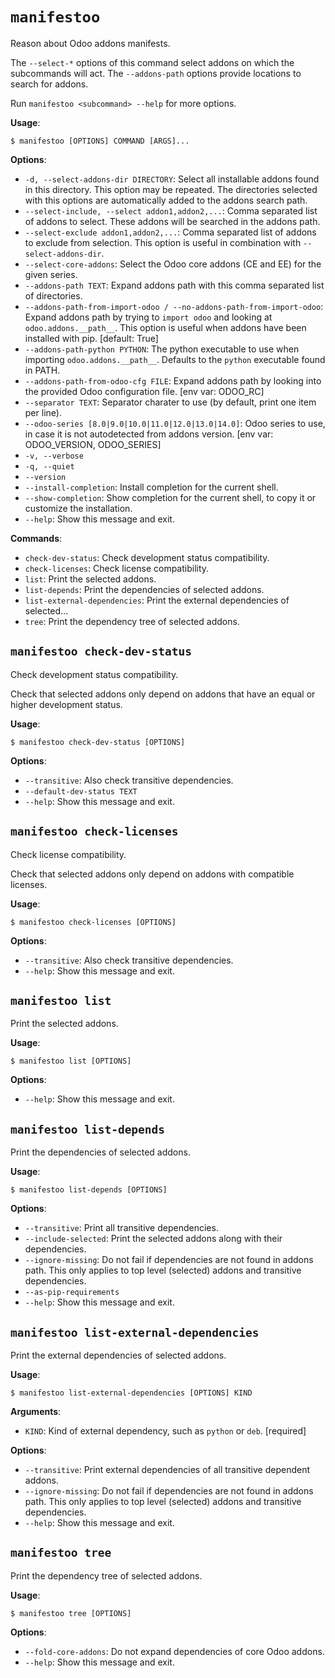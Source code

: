 # `manifestoo`

Reason about Odoo addons manifests.

The `--select-*` options of this command select addons on which the
subcommands will act. The `--addons-path` options provide locations to
search for addons.

Run `manifestoo <subcommand> --help` for more options.

**Usage**:

```console
$ manifestoo [OPTIONS] COMMAND [ARGS]...
```

**Options**:

* `-d, --select-addons-dir DIRECTORY`: Select all installable addons found in this directory. This option may be repeated. The directories selected with this options are automatically added to the addons search path.
* `--select-include, --select addon1,addon2,...`: Comma separated list of addons to select. These addons will be searched in the addons path.
* `--select-exclude addon1,addon2,...`: Comma separated list of addons to exclude from selection. This option is useful in combination with `--select-addons-dir`.
* `--select-core-addons`: Select the Odoo core addons (CE and EE) for the given series.
* `--addons-path TEXT`: Expand addons path with this comma separated list of directories.
* `--addons-path-from-import-odoo / --no-addons-path-from-import-odoo`: Expand addons path by trying to `import odoo` and looking at `odoo.addons.__path__`. This option is useful when addons have been installed with pip.  [default: True]
* `--addons-path-python PYTHON`: The python executable to use when importing `odoo.addons.__path__`. Defaults to the `python` executable found in PATH.
* `--addons-path-from-odoo-cfg FILE`: Expand addons path by looking into the provided Odoo configuration file.   [env var: ODOO_RC]
* `--separator TEXT`: Separator charater to use (by default, print one item per line).
* `--odoo-series [8.0|9.0|10.0|11.0|12.0|13.0|14.0]`: Odoo series to use, in case it is not autodetected from addons version.  [env var: ODOO_VERSION, ODOO_SERIES]
* `-v, --verbose`
* `-q, --quiet`
* `--version`
* `--install-completion`: Install completion for the current shell.
* `--show-completion`: Show completion for the current shell, to copy it or customize the installation.
* `--help`: Show this message and exit.

**Commands**:

* `check-dev-status`: Check development status compatibility.
* `check-licenses`: Check license compatibility.
* `list`: Print the selected addons.
* `list-depends`: Print the dependencies of selected addons.
* `list-external-dependencies`: Print the external dependencies of selected...
* `tree`: Print the dependency tree of selected addons.

## `manifestoo check-dev-status`

Check development status compatibility.

Check that selected addons only depend on addons that have an equal
or higher development status.

**Usage**:

```console
$ manifestoo check-dev-status [OPTIONS]
```

**Options**:

* `--transitive`: Also check transitive dependencies.
* `--default-dev-status TEXT`
* `--help`: Show this message and exit.

## `manifestoo check-licenses`

Check license compatibility.

Check that selected addons only depend on addons with compatible licenses.

**Usage**:

```console
$ manifestoo check-licenses [OPTIONS]
```

**Options**:

* `--transitive`: Also check transitive dependencies.
* `--help`: Show this message and exit.

## `manifestoo list`

Print the selected addons.

**Usage**:

```console
$ manifestoo list [OPTIONS]
```

**Options**:

* `--help`: Show this message and exit.

## `manifestoo list-depends`

Print the dependencies of selected addons.

**Usage**:

```console
$ manifestoo list-depends [OPTIONS]
```

**Options**:

* `--transitive`: Print all transitive dependencies.
* `--include-selected`: Print the selected addons along with their dependencies.
* `--ignore-missing`: Do not fail if dependencies are not found in addons path. This only applies to top level (selected) addons and transitive dependencies.
* `--as-pip-requirements`
* `--help`: Show this message and exit.

## `manifestoo list-external-dependencies`

Print the external dependencies of selected addons.

**Usage**:

```console
$ manifestoo list-external-dependencies [OPTIONS] KIND
```

**Arguments**:

* `KIND`: Kind of external dependency, such as `python` or `deb`.  [required]

**Options**:

* `--transitive`: Print external dependencies of all transitive dependent addons.
* `--ignore-missing`: Do not fail if dependencies are not found in addons path. This only applies to top level (selected) addons and transitive dependencies.
* `--help`: Show this message and exit.

## `manifestoo tree`

Print the dependency tree of selected addons.

**Usage**:

```console
$ manifestoo tree [OPTIONS]
```

**Options**:

* `--fold-core-addons`: Do not expand dependencies of core Odoo addons.
* `--help`: Show this message and exit.

